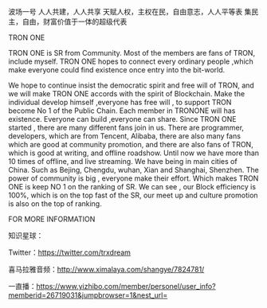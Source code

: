波场一号
人人共建，人人共享
天赋人权，主权在民，自由意志，人人平等表
集民主，自由，财富价值于一体的超级代表

TRON ONE 

TRON ONE is SR from Community. Most of the members are fans of TRON, include myself. TRON ONE hopes to connect every ordinary people ,which make everyone could find existence once entry into the bit-world. 

We hope to continue insist the democratic spirit and free will of TRON,  and we will make TRON ONE accords with the spirit of Blockchain.  Make the individual develop himself ,everyone has free will ,  to support TRON become  No 1 of the Public Chain. 
Each member in TRONONE will has existence. Everyone can build ,everyone can share. Since TRON ONE started , there are many different fans join in us. There are programmer, developers, which are from Tencent, Alibaba,  there are also many fans which are good at community promotion, and there are also fans of TRON, which is good at writing, and offline roadshow. Until now we have more than 10 times of offline, and live streaming. We have being in main cities of China. 
Such as Bejing, Chengdu, wuhan, Xian and Shanghai, Shenzhen.  The power of community is big , everyone make their effort. Which makes TRON ONE is keep NO 1  on the ranking of SR. 
We can see ,  our Block efficiency is 100%, which is on the top fast of the SR, our meet up and culture promotion is also on the top of ranking. 

FOR MORE INFORMATION

知识星球：

Twitter：https://twitter.com/trxdream

喜马拉雅音频：http://www.ximalaya.com/shangye/7824781/

一直播：https://www.yizhibo.com/member/personel/user_info?memberid=26719031&jumpbrowser=1&nest_url=










